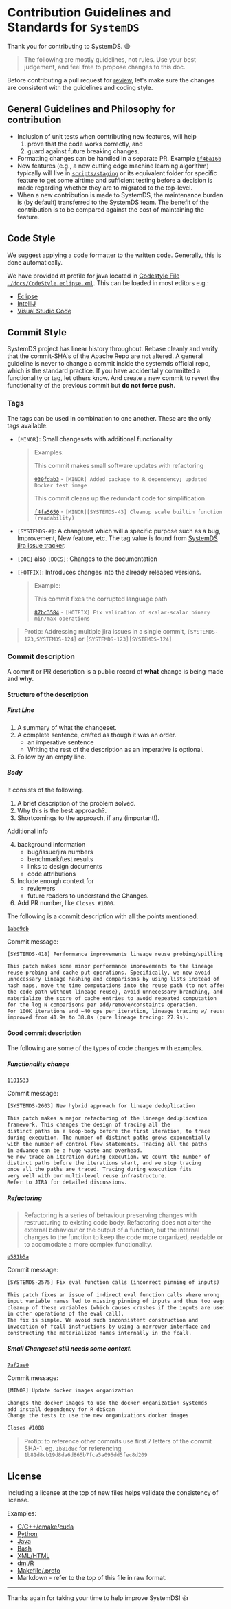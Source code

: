 <!--
{% comment %}
Licensed to the Apache Software Foundation (ASF) under one or more
contributor license agreements.  See the NOTICE file distributed with
this work for additional information regarding copyright ownership.
The ASF licenses this file to you under the Apache License, Version 2.0
(the "License"); you may not use this file except in compliance with
the License.  You may obtain a copy of the License at

http://www.apache.org/licenses/LICENSE-2.0

Unless required by applicable law or agreed to in writing, software
distributed under the License is distributed on an "AS IS" BASIS,
WITHOUT WARRANTIES OR CONDITIONS OF ANY KIND, either express or implied.
See the License for the specific language governing permissions and
limitations under the License.
{% end comment %}
-->

# Contribution Guidelines and Standards for `SystemDS`

Thank you for contributing to SystemDS. :smile:

> The following are mostly guidelines, not rules. Use your best judgement, and
> feel free to propose changes to this doc.

Before contributing a pull request for [review](https://github.com/apache/systemds/pulls),
let's make sure the changes are consistent with the guidelines and coding style.

## General Guidelines and Philosophy for contribution

*   Inclusion of unit tests when contributing new features, will help
    1. prove that the code works correctly, and
    2. guard against future breaking changes.
*   Formatting changes can be handled in a separate PR.
    Example [`bf4ba16b`](https://github.com/apache/systemds/commit/bf4ba16b9aaa9afee20a3f1c03b0ff49c5346a9d)
*   New features (e.g., a new cutting edge machine learning algorithm) typically will
    live in [`scripts/staging`](./scripts/staging) or its equivalent folder for specific
    feature to get some airtime and sufficient testing before a decision is made regarding
    whether they are to migrated to the top-level.
*   When a new contribution is made to SystemDS, the maintenance burden is (by default)
    transferred to the SystemDS team. The benefit of the contribution is to be compared
    against the cost of maintaining the feature.

## Code Style

We suggest applying a code formatter to the written code. Generally, this is done automatically.

We have provided at profile for java located in [Codestyle File `./docs/CodeStyle.eclipse.xml`](dev/CodeStyle_eclipse.xml). This can be loaded in most editors e.g.:

- [Eclipse](https://stackoverflow.com/questions/10432538/eclipse-import-conf-xml-files#10433986)
- [IntelliJ](https://imagej.net/Eclipse_code_style_profiles_and_IntelliJ)
- [Visual Studio Code](https://stackoverflow.com/questions/46030629/need-to-import-eclipse-java-formatter-profile-in-visual-studio-code)

## Commit Style

SystemDS project has linear history throughout. Rebase cleanly and verify that the commit-SHA's
of the Apache Repo are not altered.
A general guideline is never to change a commit inside the systemds official repo, which is
the standard practice. If you have accidentally committed a functionality or tag, let others know.
And create a new commit to revert the functionality of the previous commit but **do not force push**.


### Tags

The tags can be used in combination to one another. These are the only tags available.

* `[MINOR]`: Small changesets with additional functionality

  > Examples:
  >
  > This commit makes small software updates with refactoring
  > 
  > [`030fdab3`](https://github.com/apache/systemds/commit/030fdab3ebe6dedc3b4bb860e0ec5acfd9c38e5d) - `[MINOR] Added package to R dependency; updated Docker test image`
  >
  > This commit cleans up the redundant code for simplification
  > 
  > [`f4fa5650`](https://github.com/apache/systemds/commit/f4fa565013de13270df05dd37610382ca80f7354) - `[MINOR][SYSTEMDS-43] Cleanup scale builtin function (readability)`
  >

* `[SYSTEMDS-#]`: A changeset which will a specific purpose such as a bug, Improvement, 
   New feature, etc. The tag value is found from [SystemDS jira issue tracker](https://issues.apache.org/jira/projects/SYSTEMDS/issues).
   
* `[DOC]` also `[DOCS]`: Changes to the documentation
  
* `[HOTFIX]`: Introduces changes into the already released versions.
    
    > Example:
    > 
    > This commit fixes the corrupted language path
    > 
    > [`87bc3584`](https://github.com/apache/systemds/commit/87bc3584db2148cf78b2d46418639e88ca27ec64) - `[HOTFIX] Fix validation of scalar-scalar binary min/max operations`
    >

> Protip:
> Addressing multiple jira issues in a single commit, `[SYSTEMDS-123,SYSTEMDS-124]` or `[SYSTEMDS-123][SYSTEMDS-124]`

### Commit description

A commit or PR description is a public record of **what** change is being made and **why**.

#### Structure of the description

##### First Line

1. A summary of what the changeset.
2. A complete sentence, crafted as though it was an order.
    - an imperative sentence
    - Writing the rest of the description as an imperative is optional.
3. Follow by an empty line.

##### Body

It consists of the following.

1. A brief description of the problem solved.
2. Why this is the best approach?.
3. Shortcomings to the approach, if any (important!).

Additional info

4. background information
   - bug/issue/jira numbers
   - benchmark/test results
   - links to design documents
   - code attributions
5. Include enough context for
   - reviewers
   - future readers to understand the Changes.
6. Add PR number, like `Closes #1000`.

The following is a commit description with all the points mentioned.

[`1abe9cb`](https://github.com/apache/systemds/commit/1abe9cb79d8001992f1c79ba5e638e6b423a1382)

Commit message:
```txt
[SYSTEMDS-418] Performance improvements lineage reuse probing/spilling

This patch makes some minor performance improvements to the lineage
reuse probing and cache put operations. Specifically, we now avoid
unnecessary lineage hashing and comparisons by using lists instead of
hash maps, move the time computations into the reuse path (to not affect
the code path without lineage reuse), avoid unnecessary branching, and
materialize the score of cache entries to avoid repeated computation
for the log N comparisons per add/remove/constaints operation.
For 100K iterations and ~40 ops per iteration, lineage tracing w/ reuse
improved from 41.9s to 38.8s (pure lineage tracing: 27.9s).
```

#### Good commit description

The following are some of the types of code changes with examples.

##### Functionality change

[`1101533`](https://github.com/apache/systemds/commit/1101533fd1b2be4e475a18052dbb4bc930bb05d9)

Commit message:
```txt
[SYSTEMDS-2603] New hybrid approach for lineage deduplication

This patch makes a major refactoring of the lineage deduplication
framework. This changes the design of tracing all the
distinct paths in a loop-body before the first iteration, to trace
during execution. The number of distinct paths grows exponentially
with the number of control flow statements. Tracing all the paths
in advance can be a huge waste and overhead.
We now trace an iteration during execution. We count the number of
distinct paths before the iterations start, and we stop tracing
once all the paths are traced. Tracing during execution fits
very well with our multi-level reuse infrastructure.
Refer to JIRA for detailed discussions.
```


##### Refactoring

> Refactoring is a series of behaviour preserving changes with restructuring to
> existing code body. Refactoring does not alter the external behaviour or the
> output of a function, but the internal changes to the function to keep the code
> more organized, readable or to accomodate a more complex functionality.


[`e581b5a`](https://github.com/apache/systemds/commit/e581b5a6248b56a70e18ffe6ba699e8142a2d679)

Commit message:
```txt
[SYSTEMDS-2575] Fix eval function calls (incorrect pinning of inputs)

This patch fixes an issue of indirect eval function calls where wrong
input variable names led to missing pinning of inputs and thus too eager
cleanup of these variables (which causes crashes if the inputs are used
in other operations of the eval call).
The fix is simple. We avoid such inconsistent construction and
invocation of fcall instructions by using a narrower interface and
constructing the materialized names internally in the fcall.
```

##### Small Changeset still needs some context.

[`7af2ae0`](https://github.com/apache/systemds/commit/7af2ae04f28ddcb36158719a25a7fa34b22d3266)

Commit message:
```txt
[MINOR] Update docker images organization

Changes the docker images to use the docker organization systemds
add install dependency for R dbScan
Change the tests to use the new organizations docker images

Closes #1008
```

> Protip: to reference other commits use first 7 letters of the commit SHA-1.
> eg. `1b81d8c` for referencing `1b81d8cb19d8da6d865b7fca5a095dd5fec8d209`

## License

Including a license at the top of new files helps validate the consistency of license.

Examples:

- [C/C++/cmake/cuda](./src/main/cpp/libmatrixdnn.h#L1-L18)
- [Python](./src/main/python/create_python_dist.py#L1-L21)
- [Java](./src/main/java/org/apache/sysds/api/ConfigurableAPI.java#L1-L18)
- [Bash](./src/main/bash/sparkDML2.sh#L2-L21)
- [XML/HTML](./src/assembly/bin.xml#L2-L19)
- [dml/R](./scripts/algorithms/ALS-CG.dml#L1-L20)
- [Makefile/.proto](./src/main/python/docs/Makefile#L1-L20)
- Markdown - refer to the top of this file in raw format.


___

Thanks again for taking your time to help improve SystemDS! :+1:
